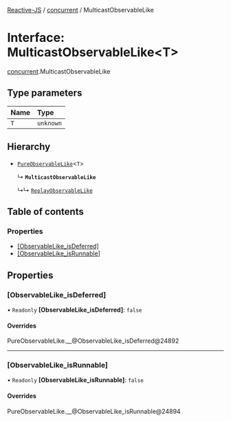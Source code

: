 [Reactive-JS](../README.md) / [concurrent](../modules/concurrent.md) / MulticastObservableLike

# Interface: MulticastObservableLike<T\>

[concurrent](../modules/concurrent.md).MulticastObservableLike

## Type parameters

| Name | Type |
| :------ | :------ |
| `T` | `unknown` |

## Hierarchy

- [`PureObservableLike`](concurrent.PureObservableLike.md)<`T`\>

  ↳ **`MulticastObservableLike`**

  ↳↳ [`ReplayObservableLike`](concurrent.ReplayObservableLike.md)

## Table of contents

### Properties

- [[ObservableLike\_isDeferred]](concurrent.MulticastObservableLike.md#[observablelike_isdeferred])
- [[ObservableLike\_isRunnable]](concurrent.MulticastObservableLike.md#[observablelike_isrunnable])

## Properties

### [ObservableLike\_isDeferred]

• `Readonly` **[ObservableLike\_isDeferred]**: ``false``

#### Overrides

PureObservableLike.\_\_@ObservableLike\_isDeferred@24892

___

### [ObservableLike\_isRunnable]

• `Readonly` **[ObservableLike\_isRunnable]**: ``false``

#### Overrides

PureObservableLike.\_\_@ObservableLike\_isRunnable@24894
